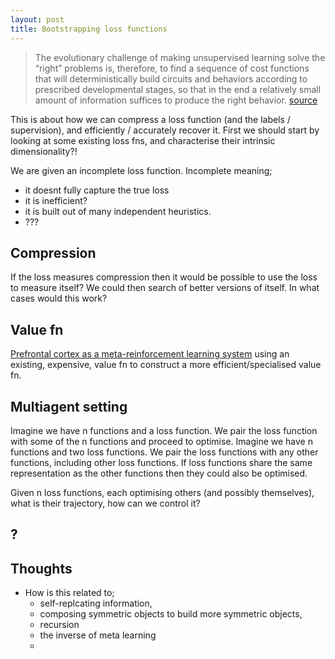 ```yaml
---
layout: post
title: Bootstrapping loss functions
---
```


> The evolutionary challenge of making unsupervised learning solve the “right” problems is, therefore, to find a sequence of cost functions that will deterministically build circuits and behaviors according to prescribed developmental stages, so that in the end a relatively small amount of information suffices to produce the right behavior. [source](https://www.frontiersin.org/articles/10.3389/fncom.2016.00094/full)

This is about how we can compress a loss function (and the labels / supervision), and efficiently / accurately recover it.
First we should start by looking at some existing loss fns, and characterise their intrinsic dimensionality?!

We are given an incomplete loss function. Incomplete meaning;

- it doesnt fully capture the true loss
- it is inefficient?
- it is built out of many independent heuristics.
- ???

## Compression

If the loss measures compression then it would be possible to use the loss to measure itself? We could then search of better versions of itself.
In what cases would this work?

## Value fn

[Prefrontal cortex as a meta-reinforcement learning system](https://www.biorxiv.org/content/early/2018/04/06/295964)
using an existing, expensive, value fn to construct a more efficient/specialised value fn.

## Multiagent setting

Imagine we have n functions and a loss function. We pair the loss function with some of the n functions and proceed to optimise.
Imagine we have n functions and two loss functions. We pair the loss functions with any other functions, including other loss functions.
If loss functions share the same representation as the other functions then they could also be optimised.

Given n loss functions, each optimising others (and possibly themselves), what is their trajectory, how can we control it?

## ?

## Thoughts

* How is this related to;
  * self-replcating information,
  * composing symmetric objects to build more symmetric objects,
  * recursion
  * the inverse of meta learning
  *
